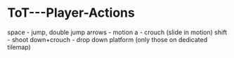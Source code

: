 # ToT---Player-Actions
 

space - jump, double jump 
 arrows - motion
  a - crouch (slide in motion) 
   shift - shoot
    down+crouch - drop down platform (only those on dedicated tilemap)
